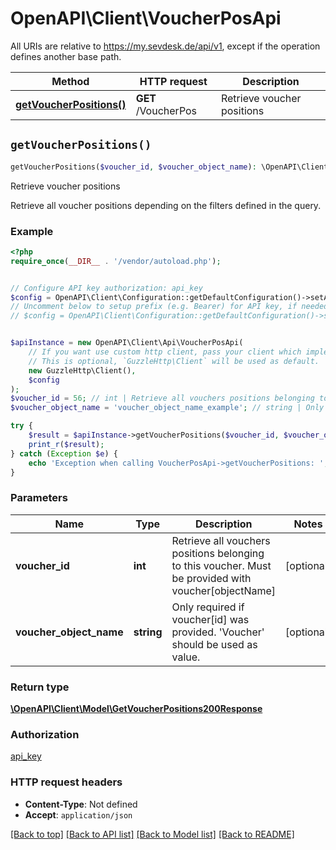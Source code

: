 # OpenAPI\Client\VoucherPosApi

All URIs are relative to https://my.sevdesk.de/api/v1, except if the operation defines another base path.

| Method | HTTP request | Description |
| ------------- | ------------- | ------------- |
| [**getVoucherPositions()**](VoucherPosApi.md#getVoucherPositions) | **GET** /VoucherPos | Retrieve voucher positions |


## `getVoucherPositions()`

```php
getVoucherPositions($voucher_id, $voucher_object_name): \OpenAPI\Client\Model\GetVoucherPositions200Response
```

Retrieve voucher positions

Retrieve all voucher positions depending on the filters defined in the query.

### Example

```php
<?php
require_once(__DIR__ . '/vendor/autoload.php');


// Configure API key authorization: api_key
$config = OpenAPI\Client\Configuration::getDefaultConfiguration()->setApiKey('Authorization', 'YOUR_API_KEY');
// Uncomment below to setup prefix (e.g. Bearer) for API key, if needed
// $config = OpenAPI\Client\Configuration::getDefaultConfiguration()->setApiKeyPrefix('Authorization', 'Bearer');


$apiInstance = new OpenAPI\Client\Api\VoucherPosApi(
    // If you want use custom http client, pass your client which implements `GuzzleHttp\ClientInterface`.
    // This is optional, `GuzzleHttp\Client` will be used as default.
    new GuzzleHttp\Client(),
    $config
);
$voucher_id = 56; // int | Retrieve all vouchers positions belonging to this voucher. Must be provided with voucher[objectName]
$voucher_object_name = 'voucher_object_name_example'; // string | Only required if voucher[id] was provided. 'Voucher' should be used as value.

try {
    $result = $apiInstance->getVoucherPositions($voucher_id, $voucher_object_name);
    print_r($result);
} catch (Exception $e) {
    echo 'Exception when calling VoucherPosApi->getVoucherPositions: ', $e->getMessage(), PHP_EOL;
}
```

### Parameters

| Name | Type | Description  | Notes |
| ------------- | ------------- | ------------- | ------------- |
| **voucher_id** | **int**| Retrieve all vouchers positions belonging to this voucher. Must be provided with voucher[objectName] | [optional] |
| **voucher_object_name** | **string**| Only required if voucher[id] was provided. &#39;Voucher&#39; should be used as value. | [optional] |

### Return type

[**\OpenAPI\Client\Model\GetVoucherPositions200Response**](../Model/GetVoucherPositions200Response.md)

### Authorization

[api_key](../../README.md#api_key)

### HTTP request headers

- **Content-Type**: Not defined
- **Accept**: `application/json`

[[Back to top]](#) [[Back to API list]](../../README.md#endpoints)
[[Back to Model list]](../../README.md#models)
[[Back to README]](../../README.md)
